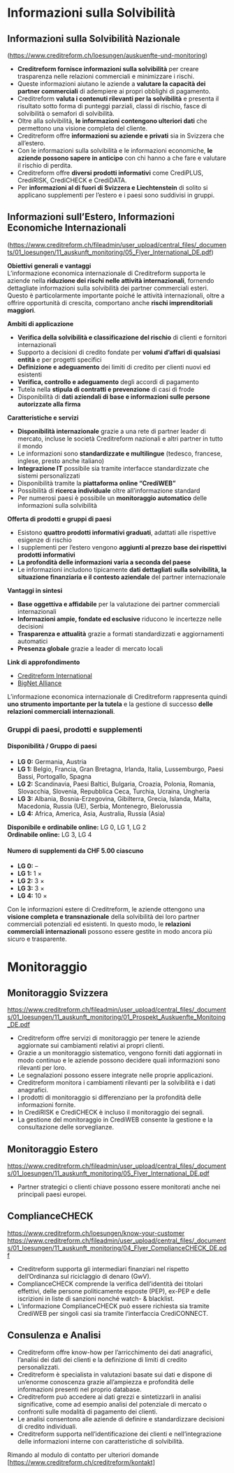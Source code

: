 # Informazioni sulla Solvibilità

## Informazioni sulla Solvibilità Nazionale
(https://www.creditreform.ch/loesungen/auskuenfte-und-monitoring)
- **Creditreform fornisce informazioni sulla solvibilità** per creare trasparenza nelle relazioni commerciali e minimizzare i rischi.
- Queste informazioni aiutano le aziende a **valutare la capacità dei partner commerciali** di adempiere ai propri obblighi di pagamento.
- Creditreform **valuta i contenuti rilevanti per la solvibilità** e presenta il risultato sotto forma di punteggi parziali, classi di rischio, fasce di solvibilità o semafori di solvibilità.
- Oltre alla solvibilità, **le informazioni contengono ulteriori dati** che permettono una visione completa del cliente.
- Creditreform offre **informazioni su aziende e privati** sia in Svizzera che all’estero.
- Con le informazioni sulla solvibilità e le informazioni economiche, **le aziende possono sapere in anticipo** con chi hanno a che fare e valutare il rischio di perdita.
- Creditreform offre **diversi prodotti informativi** come CrediPLUS, CrediRISK, CrediCHECK e CrediDATA.
- Per **informazioni al di fuori di Svizzera e Liechtenstein** di solito si applicano supplementi per l’estero e i paesi sono suddivisi in gruppi.

## Informazioni sull’Estero, Informazioni Economiche Internazionali
(https://www.creditreform.ch/fileadmin/user_upload/central_files/_documents/01_loesungen/11_auskunft_monitoring/05_Flyer_International_DE.pdf)

**Obiettivi generali e vantaggi**  
L’informazione economica internazionale di Creditreform supporta le aziende nella **riduzione dei rischi nelle attività internazionali**, fornendo dettagliate informazioni sulla solvibilità dei partner commerciali esteri. Questo è particolarmente importante poiché le attività internazionali, oltre a offrire opportunità di crescita, comportano anche **rischi imprenditoriali maggiori**.

**Ambiti di applicazione**  
- **Verifica della solvibilità e classificazione del rischio** di clienti e fornitori internazionali
- Supporto a decisioni di credito fondate per **volumi d’affari di qualsiasi entità** e per progetti specifici
- **Definizione e adeguamento** dei limiti di credito per clienti nuovi ed esistenti
- **Verifica, controllo e adeguamento** degli accordi di pagamento
- Tutela nella **stipula di contratti e prevenzione** di casi di frode
- Disponibilità di **dati aziendali di base e informazioni sulle persone autorizzate alla firma**

**Caratteristiche e servizi**  
- **Disponibilità internazionale** grazie a una rete di partner leader di mercato, incluse le società Creditreform nazionali e altri partner in tutto il mondo
- Le informazioni sono **standardizzate e multilingue** (tedesco, francese, inglese, presto anche italiano)
- **Integrazione IT** possibile sia tramite interfacce standardizzate che sistemi personalizzati
- Disponibilità tramite la **piattaforma online “CrediWEB”**
- Possibilità di **ricerca individuale** oltre all’informazione standard
- Per numerosi paesi è possibile un **monitoraggio automatico** delle informazioni sulla solvibilità

**Offerta di prodotti e gruppi di paesi**  
- Esistono **quattro prodotti informativi graduati**, adattati alle rispettive esigenze di rischio
- I supplementi per l’estero vengono **aggiunti al prezzo base dei rispettivi prodotti informativi**
- **La profondità delle informazioni varia a seconda del paese**
- Le informazioni includono tipicamente **dati dettagliati sulla solvibilità, la situazione finanziaria e il contesto aziendale** del partner internazionale

**Vantaggi in sintesi**  
- **Base oggettiva e affidabile** per la valutazione dei partner commerciali internazionali
- **Informazioni ampie, fondate ed esclusive** riducono le incertezze nelle decisioni
- **Trasparenza e attualità** grazie a formati standardizzati e aggiornamenti automatici
- **Presenza globale** grazie a leader di mercato locali

**Link di approfondimento**  
- [Creditreform International](http://www.creditreform.com/)
- [BigNet Alliance](http://www.bignetalliance.com/)

L’informazione economica internazionale di Creditreform rappresenta quindi **uno strumento importante per la tutela** e la gestione di successo **delle relazioni commerciali internazionali**.

### Gruppi di paesi, prodotti e supplementi

#### Disponibilità / Gruppo di paesi

- **LG 0:** Germania, Austria
- **LG 1:** Belgio, Francia, Gran Bretagna, Irlanda, Italia, Lussemburgo, Paesi Bassi, Portogallo, Spagna
- **LG 2:** Scandinavia, Paesi Baltici, Bulgaria, Croazia, Polonia, Romania, Slovacchia, Slovenia, Repubblica Ceca, Turchia, Ucraina, Ungheria
- **LG 3:** Albania, Bosnia-Erzegovina, Gibilterra, Grecia, Islanda, Malta, Macedonia, Russia (UE), Serbia, Montenegro, Bielorussia
- **LG 4:** Africa, America, Asia, Australia, Russia (Asia)

**Disponibile e ordinabile online:** LG 0, LG 1, LG 2  
**Ordinabile online:** LG 3, LG 4  

#### Numero di supplementi da CHF 5.00 ciascuno

- **LG 0:** –
- **LG 1:** 1 ×
- **LG 2:** 3 ×
- **LG 3:** 3 ×
- **LG 4:** 10 ×

Con le informazioni estere di Creditreform, le aziende ottengono una **visione completa e transnazionale** della solvibilità dei loro partner commerciali potenziali ed esistenti. In questo modo, le **relazioni commerciali internazionali** possono essere gestite in modo ancora più sicuro e trasparente.

# Monitoraggio

## Monitoraggio Svizzera
https://www.creditreform.ch/fileadmin/user_upload/central_files/_documents/01_loesungen/11_auskunft_monitoring/01_Prospekt_Auskuenfte_Monitoing_DE.pdf
- Creditreform offre servizi di monitoraggio per tenere le aziende aggiornate sui cambiamenti relativi ai propri clienti.
- Grazie a un monitoraggio sistematico, vengono forniti dati aggiornati in modo continuo e le aziende possono decidere quali informazioni sono rilevanti per loro.
- Le segnalazioni possono essere integrate nelle proprie applicazioni.
- Creditreform monitora i cambiamenti rilevanti per la solvibilità e i dati anagrafici.
- I prodotti di monitoraggio si differenziano per la profondità delle informazioni fornite.
- In CrediRISK e CrediCHECK è incluso il monitoraggio dei segnali.
- La gestione del monitoraggio in CrediWEB consente la gestione e la consultazione delle sorveglianze.

## Monitoraggio Estero
https://www.creditreform.ch/fileadmin/user_upload/central_files/_documents/01_loesungen/11_auskunft_monitoring/05_Flyer_International_DE.pdf
- Partner strategici o clienti chiave possono essere monitorati anche nei principali paesi europei.

## ComplianceCHECK
https://www.creditreform.ch/loesungen/know-your-customer
https://www.creditreform.ch/fileadmin/user_upload/central_files/_documents/01_loesungen/11_auskunft_monitoring/04_Flyer_ComplianceCHECK_DE.pdf
- Creditreform supporta gli intermediari finanziari nel rispetto dell’Ordinanza sul riciclaggio di denaro (GwV).
- ComplianceCHECK comprende la verifica dell’identità dei titolari effettivi, delle persone politicamente esposte (PEP), ex-PEP e delle iscrizioni in liste di sanzioni nonché watch- & blacklist.
- L’informazione ComplianceCHECK può essere richiesta sia tramite CrediWEB per singoli casi sia tramite l’interfaccia CrediCONNECT.

## Consulenza e Analisi

- Creditreform offre know-how per l’arricchimento dei dati anagrafici, l’analisi dei dati dei clienti e la definizione di limiti di credito personalizzati.
- Creditreform è specialista in valutazioni basate sui dati e dispone di un’enorme conoscenza grazie all’ampiezza e profondità delle informazioni presenti nel proprio database.
- Creditreform può accedere ai dati grezzi e sintetizzarli in analisi significative, come ad esempio analisi del potenziale di mercato o confronti sulle modalità di pagamento dei clienti.
- Le analisi consentono alle aziende di definire e standardizzare decisioni di credito individuali.
- Creditreform supporta nell’identificazione dei clienti e nell’integrazione delle informazioni interne con caratteristiche di solvibilità.

Rimando al modulo di contatto per ulteriori domande [https://www.creditreform.ch/creditreform/kontakt]